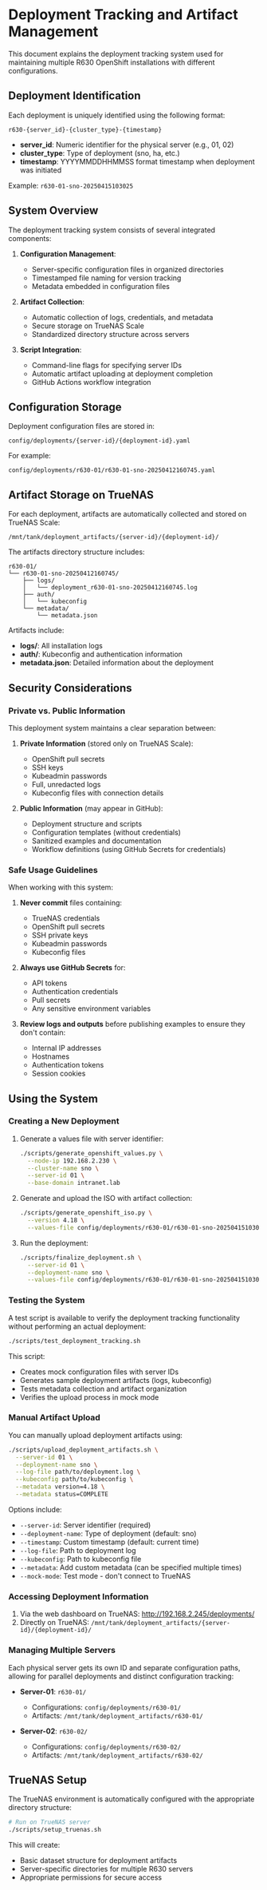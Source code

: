 # Deployment Tracking and Artifact Management

This document explains the deployment tracking system used for maintaining multiple R630 OpenShift installations with different configurations.

## Deployment Identification

Each deployment is uniquely identified using the following format:
```
r630-{server_id}-{cluster_type}-{timestamp}
```

- **server_id**: Numeric identifier for the physical server (e.g., 01, 02)
- **cluster_type**: Type of deployment (sno, ha, etc.)
- **timestamp**: YYYYMMDDHHMMSS format timestamp when deployment was initiated

Example: `r630-01-sno-20250415103025`

## System Overview

The deployment tracking system consists of several integrated components:

1. **Configuration Management**:
   - Server-specific configuration files in organized directories
   - Timestamped file naming for version tracking
   - Metadata embedded in configuration files

2. **Artifact Collection**:
   - Automatic collection of logs, credentials, and metadata
   - Secure storage on TrueNAS Scale
   - Standardized directory structure across servers

3. **Script Integration**:
   - Command-line flags for specifying server IDs
   - Automatic artifact uploading at deployment completion
   - GitHub Actions workflow integration

## Configuration Storage

Deployment configuration files are stored in:
```
config/deployments/{server-id}/{deployment-id}.yaml
```

For example:
```
config/deployments/r630-01/r630-01-sno-20250412160745.yaml
```

## Artifact Storage on TrueNAS

For each deployment, artifacts are automatically collected and stored on TrueNAS Scale:
```
/mnt/tank/deployment_artifacts/{server-id}/{deployment-id}/
```

The artifacts directory structure includes:
```
r630-01/
└── r630-01-sno-20250412160745/
    ├── logs/
    │   └── deployment_r630-01-sno-20250412160745.log
    ├── auth/
    │   └── kubeconfig
    └── metadata/
        └── metadata.json
```

Artifacts include:
- **logs/**: All installation logs
- **auth/**: Kubeconfig and authentication information
- **metadata.json**: Detailed information about the deployment

## Security Considerations

### Private vs. Public Information

This deployment system maintains a clear separation between:

1. **Private Information** (stored only on TrueNAS Scale):
   - OpenShift pull secrets
   - SSH keys
   - Kubeadmin passwords
   - Full, unredacted logs
   - Kubeconfig files with connection details

2. **Public Information** (may appear in GitHub):
   - Deployment structure and scripts
   - Configuration templates (without credentials)
   - Sanitized examples and documentation
   - Workflow definitions (using GitHub Secrets for credentials)

### Safe Usage Guidelines

When working with this system:

1. **Never commit** files containing:
   - TrueNAS credentials
   - OpenShift pull secrets
   - SSH private keys
   - Kubeadmin passwords
   - Kubeconfig files
   
2. **Always use GitHub Secrets** for:
   - API tokens
   - Authentication credentials
   - Pull secrets
   - Any sensitive environment variables
   
3. **Review logs and outputs** before publishing examples to ensure they don't contain:
   - Internal IP addresses
   - Hostnames
   - Authentication tokens
   - Session cookies

## Using the System

### Creating a New Deployment

1. Generate a values file with server identifier:
   ```bash
   ./scripts/generate_openshift_values.py \
     --node-ip 192.168.2.230 \
     --cluster-name sno \
     --server-id 01 \
     --base-domain intranet.lab
   ```

2. Generate and upload the ISO with artifact collection:
   ```bash
   ./scripts/generate_openshift_iso.py \
     --version 4.18 \
     --values-file config/deployments/r630-01/r630-01-sno-20250415103025.yaml
   ```

3. Run the deployment:
   ```bash
   ./scripts/finalize_deployment.sh \
     --server-id 01 \
     --deployment-name sno \
     --values-file config/deployments/r630-01/r630-01-sno-20250415103025.yaml
   ```

### Testing the System

A test script is available to verify the deployment tracking functionality without performing an actual deployment:

```bash
./scripts/test_deployment_tracking.sh
```

This script:
- Creates mock configuration files with server IDs
- Generates sample deployment artifacts (logs, kubeconfig)
- Tests metadata collection and artifact organization
- Verifies the upload process in mock mode

### Manual Artifact Upload

You can manually upload deployment artifacts using:

```bash
./scripts/upload_deployment_artifacts.sh \
  --server-id 01 \
  --deployment-name sno \
  --log-file path/to/deployment.log \
  --kubeconfig path/to/kubeconfig \
  --metadata version=4.18 \
  --metadata status=COMPLETE
```

Options include:
- `--server-id`: Server identifier (required)
- `--deployment-name`: Type of deployment (default: sno)
- `--timestamp`: Custom timestamp (default: current time)
- `--log-file`: Path to deployment log
- `--kubeconfig`: Path to kubeconfig file
- `--metadata`: Add custom metadata (can be specified multiple times)
- `--mock-mode`: Test mode - don't connect to TrueNAS

### Accessing Deployment Information

1. Via the web dashboard on TrueNAS: http://192.168.2.245/deployments/
2. Directly on TrueNAS: `/mnt/tank/deployment_artifacts/{server-id}/{deployment-id}/`

### Managing Multiple Servers

Each physical server gets its own ID and separate configuration paths, allowing for parallel deployments and distinct configuration tracking:

- **Server-01**: `r630-01/`
  - Configurations: `config/deployments/r630-01/`
  - Artifacts: `/mnt/tank/deployment_artifacts/r630-01/`
 
- **Server-02**: `r630-02/`
  - Configurations: `config/deployments/r630-02/`
  - Artifacts: `/mnt/tank/deployment_artifacts/r630-02/`

## TrueNAS Setup

The TrueNAS environment is automatically configured with the appropriate directory structure:

```bash
# Run on TrueNAS server
./scripts/setup_truenas.sh
```

This will create:
- Basic dataset structure for deployment artifacts
- Server-specific directories for multiple R630 servers
- Appropriate permissions for secure access
